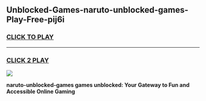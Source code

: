 
## Unblocked-Games-naruto-unblocked-games-Play-Free-pij6i
<h3>
<a href="https://premium76.site?title=naruto-unblocked-games&ref=10A">CLICK TO PLAY</a></h3>
<hr>

<h3>
<a href="https://premium76.site?title=naruto-unblocked-games&ref=10A">CLICK 2 PLAY</a>
  
</h3>

<a href="https://premium76.site?title=naruto-unblocked-games&ref=10A"><img src="https://clearcache.store/games.png"></a>


**naruto-unblocked-games games unblocked: Your Gateway to Fun and Accessible Online Gaming**
